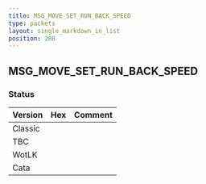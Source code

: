 ```yaml
---
title: MSG_MOVE_SET_RUN_BACK_SPEED
type: packets
layout: single_markdown_in_list
position: 208
---
```


## MSG_MOVE_SET_RUN_BACK_SPEED

### Status

Version | Hex | Comment
---------- | ---------- | ---------- 
Classic |  |  
TBC |  |  
WotLK |  |  
Cata |  |  
